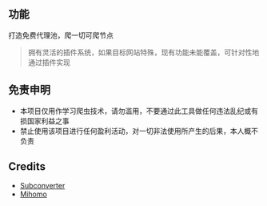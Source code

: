 ## 功能
打造免费代理池，爬一切可爬节点
> 拥有灵活的插件系统，如果目标网站特殊，现有功能未能覆盖，可针对性地通过插件实现

## 免责申明
+ 本项目仅用作学习爬虫技术，请勿滥用，不要通过此工具做任何违法乱纪或有损国家利益之事
+ 禁止使用该项目进行任何盈利活动，对一切非法使用所产生的后果，本人概不负责

## Credits
+ [Subconverter](https://github.com/asdlokj1qpi23/subconverter)
+ [Mihomo](https://github.com/MetaCubeX/mihomo/tree/Meta)
